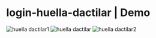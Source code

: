# login-huella-dactilar | Demo

![huella dactilar1](https://github.com/romelgutierrez/login-huella-dactilar/assets/67491840/c3bee6d6-1f20-49ce-921b-ec696e28479c)
![huella dactilar](https://github.com/romelgutierrez/login-huella-dactilar/assets/67491840/83493821-e5e8-4f77-b93b-92a2726030ed)
![huella dactilar2](https://github.com/romelgutierrez/login-huella-dactilar/assets/67491840/44f57be6-dff5-4b53-9fb3-e89a3c470976)
